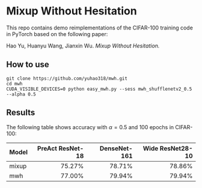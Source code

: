 # Mixup Without Hesitation
This repo contains demo reimplementations of the CIFAR-100 training code in PyTorch based on the following paper:

Hao Yu, Huanyu Wang, Jianxin Wu. *Mixup Without Hesitation.* 

## How to use

```
git clone https://github.com/yuhao318/mwh.git
cd mwh
CUDA_VISIBLE_DEVICES=0 python easy_mwh.py --sess mwh_shufflenetv2_0.5 --alpha 0.5
```

## Results
The following table shows accuracy with $\alpha = 0.5$  and 100 epochs  in CIFAR-100:

| Model   | PreAct ResNet-18 | DenseNet-161 | Wide ResNet28-10|
| :------ | ---------------: | -----------: |---------------: |
| mixup   |           75.27% |           78.71% |78.86%|
| mwh     |           77.00% |          79.94% |79.94%|




